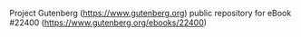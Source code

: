 Project Gutenberg (https://www.gutenberg.org) public repository for eBook #22400 (https://www.gutenberg.org/ebooks/22400)
